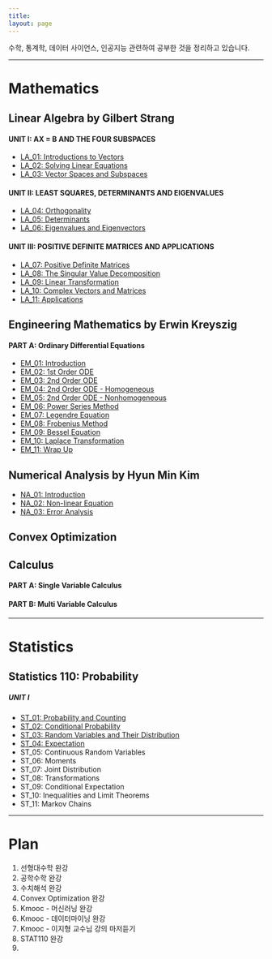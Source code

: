 ```yaml
---
title:
layout: page
---
```


수학, 통계학, 데이터 사이언스, 인공지능 관련하여 공부한 것을 정리하고 있습니다.

---

# Mathematics

## Linear Algebra by Gilbert Strang

#### UNIT I: AX = B AND THE FOUR SUBSPACES

- [LA_01: Introductions to Vectors](https://xero0001.github.io/mathematics/2019/04/27/LA_01/)
- [LA_02: Solving Linear Equations](https://xero0001.github.io/mathematics/2019/04/27/LA_02/)
- [LA_03: Vector Spaces and Subspaces](https://xero0001.github.io/mathematics/2019/04/28/LA_03/)

#### UNIT II: LEAST SQUARES, DETERMINANTS AND EIGENVALUES

- [LA_04: Orthogonality](https://xero0001.github.io/mathematics/2019/05/01/LA_04/)
- [LA_05: Determinants](https://xero0001.github.io/mathematics/2019/05/03/LA_05/)
- [LA_06: Eigenvalues and Eigenvectors](https://xero0001.github.io/mathematics/2019/05/04/LA_06/)

#### UNIT III: POSITIVE DEFINITE MATRICES AND APPLICATIONS

- [LA_07: Positive Definite Matrices](https://xero0001.github.io/mathematics/2019/05/05/LA_07/)
- [LA_08: The Singular Value Decomposition](https://xero0001.github.io/mathematics/2019/05/06/LA_08/)
- [LA_09: Linear Transformation](https://xero0001.github.io/mathematics/2019/05/10/LA_09/)
- [LA_10: Complex Vectors and Matrices](https://xero0001.github.io/mathematics/2019/05/20/LA_10/)
- [LA_11: Applications](https://xero0001.github.io/mathematics/2019/05/22/LA_11/)

## Engineering Mathematics by Erwin Kreyszig

#### PART A: Ordinary Differential Equations

- [EM_01: Introduction](https://xero0001.github.io/mathematics/2019/05/08/EM_01/)
- [EM_02: 1st Order ODE](https://xero0001.github.io/mathematics/2019/05/08/EM_02/)
- [EM_03: 2nd Order ODE](https://xero0001.github.io/mathematics/2019/05/09/EM_03/)
- [EM_04: 2nd Order ODE - Homogeneous](https://xero0001.github.io/mathematics/2019/05/13/EM_04/)
- [EM_05: 2nd Order ODE - Nonhomogeneous](https://xero0001.github.io/mathematics/2019/05/17/EM_05/)
- [EM_06: Power Series Method](https://xero0001.github.io/mathematics/2019/05/17/EM_06/)
- [EM_07: Legendre Equation](https://xero0001.github.io/mathematics/2019/05/18/EM_07/)
- [EM_08: Frobenius Method](https://xero0001.github.io/mathematics/2019/05/18/EM_08/)
- [EM_09: Bessel Equation](https://xero0001.github.io/mathematics/2019/05/19/EM_09/)
- [EM_10: Laplace Transformation](https://xero0001.github.io/mathematics/2019/05/20/EM_10/)
- [EM_11: Wrap Up](https://xero0001.github.io/mathematics/2019/05/20/EM_11/)

## Numerical Analysis by Hyun Min Kim

- [NA_01: Introduction](https://xero0001.github.io/mathematics/2019/05/07/NA_01/)
- [NA_02: Non-linear Equation](https://xero0001.github.io/mathematics/2019/05/07/NA_02/)
- [NA_03: Error Analysis](https://xero0001.github.io/mathematics/2019/05/08/NA_03/)

## Convex Optimization

## Calculus

#### PART A: Single Variable Calculus

#### PART B: Multi Variable Calculus

---

# Statistics

## Statistics 110: Probability

##### UNIT I

- [ST_01: Probability and Counting](https://xero0001.github.io/statistics/2019/04/24/ST_01/)
- [ST_02: Conditional Probability](https://xero0001.github.io/statistics/2019/05/08/ST_02/)
- [ST_03: Random Variables and Their Distribution](https://xero0001.github.io/statistics/2019/05/08/ST_03/)
- [ST_04: Expectation](https://xero0001.github.io/statistics/2019/05/09/ST_04/)
- ST_05: Continuous Random Variables
- ST_06: Moments
- ST_07: Joint Distribution
- ST_08: Transformations
- ST_09: Conditional Expectation
- ST_10: Inequalities and Limit Theorems
- ST_11: Markov Chains

---

# Plan

1. 선형대수학 완강
2. 공학수학 완강
3. 수치해석 완강
4. Convex Optimization 완강
5. Kmooc - 머신러닝 완강
6. Kmooc - 데이터마이닝 완강
7. Kmooc - 이지형 교수님 강의 마저듣기
8. STAT110 완강
9.
